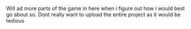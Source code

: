 Will ad more parts of the game in here when i figure out how i would best go about so. Dont really want to upload the entire project as it would be tedious
